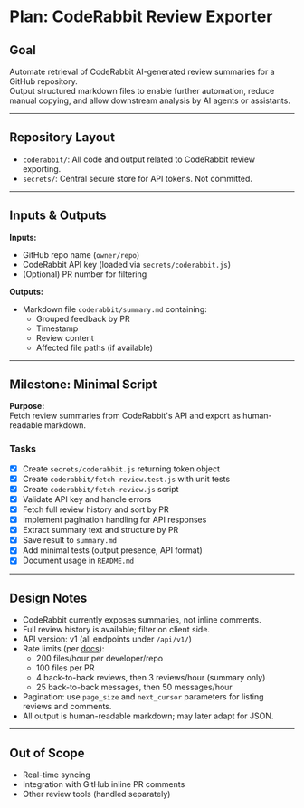 # Plan: CodeRabbit Review Exporter

## Goal

Automate retrieval of CodeRabbit AI-generated review summaries for a GitHub repository.  
Output structured markdown files to enable further automation, reduce manual copying, and allow downstream analysis by AI agents or assistants.

---

## Repository Layout

- `coderabbit/`: All code and output related to CodeRabbit review exporting.
- `secrets/`: Central secure store for API tokens. Not committed.

---

## Inputs & Outputs

**Inputs:**

- GitHub repo name (`owner/repo`)
- CodeRabbit API key (loaded via `secrets/coderabbit.js`)
- (Optional) PR number for filtering

**Outputs:**

- Markdown file `coderabbit/summary.md` containing:
  - Grouped feedback by PR
  - Timestamp
  - Review content
  - Affected file paths (if available)

---

## Milestone: Minimal Script

**Purpose:**  
Fetch review summaries from CodeRabbit's API and export as human-readable markdown.

### Tasks

- [x] Create `secrets/coderabbit.js` returning token object
- [x] Create `coderabbit/fetch-review.test.js` with unit tests
- [x] Create `coderabbit/fetch-review.js` script
- [x] Validate API key and handle errors
- [x] Fetch full review history and sort by PR
- [x] Implement pagination handling for API responses
- [x] Extract summary text and structure by PR
- [x] Save result to `summary.md`
- [x] Add minimal tests (output presence, API format)
- [x] Document usage in `README.md`

---

## Design Notes

- CodeRabbit currently exposes summaries, not inline comments.
- Full review history is available; filter on client side.
- API version: v1 (all endpoints under `/api/v1/`)
- Rate limits (per [docs](https://docs.coderabbit.ai/faq)):
  - 200 files/hour per developer/repo
  - 100 files per PR
  - 4 back-to-back reviews, then 3 reviews/hour (summary only)
  - 25 back-to-back messages, then 50 messages/hour
- Pagination: use `page_size` and `next_cursor` parameters for listing reviews and comments.
- All output is human-readable markdown; may later adapt for JSON.

---

## Out of Scope

- Real-time syncing
- Integration with GitHub inline PR comments
- Other review tools (handled separately)
